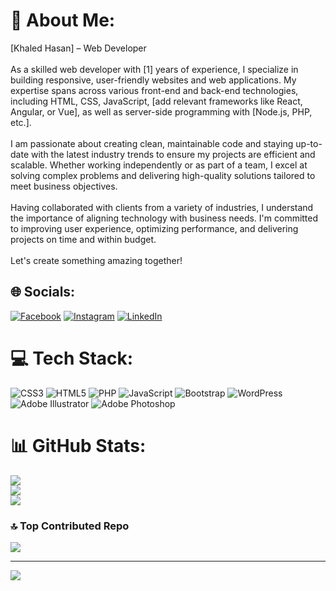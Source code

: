 # 💫 About Me:
[Khaled Hasan] – Web Developer<br><br>As a skilled web developer with [1] years of experience, I specialize in building responsive, user-friendly websites and web applications. My expertise spans across various front-end and back-end technologies, including HTML, CSS, JavaScript, [add relevant frameworks like React, Angular, or Vue], as well as server-side programming with [Node.js, PHP, etc.].<br><br>I am passionate about creating clean, maintainable code and staying up-to-date with the latest industry trends to ensure my projects are efficient and scalable. Whether working independently or as part of a team, I excel at solving complex problems and delivering high-quality solutions tailored to meet business objectives.<br><br>Having collaborated with clients from a variety of industries, I understand the importance of aligning technology with business needs. I'm committed to improving user experience, optimizing performance, and delivering projects on time and within budget.<br><br>Let's create something amazing together!


## 🌐 Socials:
[![Facebook](https://img.shields.io/badge/Facebook-%231877F2.svg?logo=Facebook&logoColor=white)](https://facebook.com/https://facebook.com/https://www.facebook.com/mdkhaled7267?mibextid=ZbWKwL) [![Instagram](https://img.shields.io/badge/Instagram-%23E4405F.svg?logo=Instagram&logoColor=white)](https://instagram.com/instagram.com/https://www.instagram.com/md_khaled32?igsh=eHN6YnRrd2NzZmVu) [![LinkedIn](https://img.shields.io/badge/LinkedIn-%230077B5.svg?logo=linkedin&logoColor=white)](https://linkedin.com/in/https://linkedin.com/in/https://www.linkedin.com/in/md-khaled-hasan-9ba304316) 

# 💻 Tech Stack:
![CSS3](https://img.shields.io/badge/css3-%231572B6.svg?style=for-the-badge&logo=css3&logoColor=white) ![HTML5](https://img.shields.io/badge/html5-%23E34F26.svg?style=for-the-badge&logo=html5&logoColor=white) ![PHP](https://img.shields.io/badge/php-%23777BB4.svg?style=for-the-badge&logo=php&logoColor=white) ![JavaScript](https://img.shields.io/badge/javascript-%23323330.svg?style=for-the-badge&logo=javascript&logoColor=%23F7DF1E) ![Bootstrap](https://img.shields.io/badge/bootstrap-%238511FA.svg?style=for-the-badge&logo=bootstrap&logoColor=white) ![WordPress](https://img.shields.io/badge/WordPress-%23117AC9.svg?style=for-the-badge&logo=WordPress&logoColor=white) ![Adobe Illustrator](https://img.shields.io/badge/adobe%20illustrator-%23FF9A00.svg?style=for-the-badge&logo=adobe%20illustrator&logoColor=white) ![Adobe Photoshop](https://img.shields.io/badge/adobe%20photoshop-%2331A8FF.svg?style=for-the-badge&logo=adobe%20photoshop&logoColor=white)
# 📊 GitHub Stats:
![](https://github-readme-stats.vercel.app/api?username=Khaledcode09&theme=dark&hide_border=true&include_all_commits=true&count_private=true)<br/>
![](https://github-readme-streak-stats.herokuapp.com/?user=Khaledcode09&theme=dark&hide_border=true)<br/>
![](https://github-readme-stats.vercel.app/api/top-langs/?username=Khaledcode09&theme=dark&hide_border=true&include_all_commits=true&count_private=true&layout=compact)

### 🔝 Top Contributed Repo
![](https://github-contributor-stats.vercel.app/api?username=Khaledcode09&limit=5&theme=dark&combine_all_yearly_contributions=true)

---
[![](https://visitcount.itsvg.in/api?id=Khaledcode09&icon=0&color=0)](https://visitcount.itsvg.in)

<!-- Proudly created with GPRM ( https://gprm.itsvg.in ) -->
